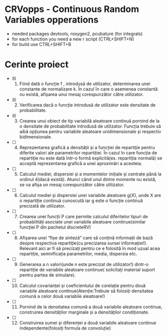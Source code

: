 # CRVopps - Continuous Random Variables opperations
   - needed packages devtools, roxygen2, pcubature (for integrals)
   - for each function you need a new r script (CTRL+SHIFT+N)
   - for build use CTRL+SHIFT+B
 
# Cerinte proiect
 
- [X] 1) Fiind dată o funcție f , introdusă de utilizator, determinarea unei constante de
normalizare k. Ȋn cazul ȋn care o asemenea constantă nu există, afișarea unui mesaj
corespunzător către utilizator.
- [X] 2) Verificarea dacă o funcție introdusă de utilizator este densitate de probabilitate.
- [X] 3) Crearea unui obiect de tip variabilă aleatoare continuă pornind de la o densitate de
probabilitate introdusă de utilizator. Funcția trebuie să aibă opțiunea pentru variabile
aleatoare unidimensionale și respectiv bidimensionale.
- [ ] 4) Reprezentarea grafică a densității și a funcției de repartiție pentru diferite valori ale
parametrilor repartiției. Ȋn cazul ȋn care funcția de repartiție nu este dată ȋntr-o formă
explicită(ex. repartiția normală) se acceptă reprezentarea grafică a unei aproximări a
acesteia.
- [ ] 5) Calculul mediei, dispersiei și a momentelor inițiale și centrate pȃnă la ordinul 4(dacă
există). Atunci cȃnd unul dintre momente nu există, se va afișa un mesaj
corespunzător către utilizator.
- [ ] 6) Calculul mediei și dispersiei unei variabile aleatoare g(X), unde X are o repartiție
continuă cunoscută iar g este o funcție continuă precizată de utilizator.
- [ ] 7) Crearea unei funcții P care permite calculul diferitelor tipuri de probabilități asociate
unei variabile aleatoare continue(similar funcției P din pachetul discreteRV)
- [ ] 8) Afișarea unei “fișe de sinteză” care să conțină informații de bază despre respectiva
repartiție(cu precizarea sursei informației!). Relevant aici ar fi să precizați pentru ce e
folosită ȋn mod uzual acea repartiție, semnificația parametrilor, media, dispersia etc.
- [ ] 9) Generarea a n valori(unde n este precizat de utilizator!) dintr-o repartiție de variabile
aleatoare continue( solicitați material suport pentru partea de simulare).
- [ ] 10) Calculul covarianței și coeficientului de corelație pentru două variabile aleatoare
continue(Atenție:Trebuie să folosiți densitatea comună a celor două variabile
aleatoare!)
- [ ] 11) Pornind de la densitatea comună a două variabile aleatoare continue, construirea
densităților marginale și a densităților condiționate.
- [ ] 12) Construirea sumei și diferenței a două variabile aleatoare continue
independente(folosiți formula de convoluție)
